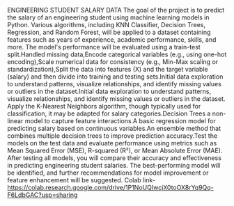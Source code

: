 ENGINEERING STUDENT SALARY DATA
The goal of the project is to predict the salary of an engineering student using machine learning models in Python. Various algorithms, including KNN Classifier, Decision Trees, Regression, and Random Forest, will be applied to a dataset containing features such as years of experience, academic performance, skills, and more. The model's performance will be evaluated using a train-test split.Handled missing data,Encode categorical variables (e.g., using one-hot encoding),Scale numerical data for consistency (e.g., Min-Max scaling or standardization),Split the data into features (X) and the target variable (salary) and then divide into training and testing sets.Initial data exploration to understand patterns, visualize relationships, and identify missing values or outliers in the dataset.Initial data exploration to understand patterns, visualize relationships, and identify missing values or outliers in the dataset.
Apply the K-Nearest Neighbors algorithm, though typically used for classification, it may be adapted for salary categories.Decision Trees a non-linear model to capture feature interactions.A basic regression model for predicting salary based on continuous variables.An ensemble method that combines multiple decision trees to improve prediction accuracy.Test the models on the test data and evaluate performance using metrics such as Mean Squared Error (MSE), R-squared (R²), or Mean Absolute Error (MAE).
After testing all models, you will compare their accuracy and effectiveness in predicting engineering student salaries. The best-performing model will be identified, and further recommendations for model improvement or feature enhancement will be suggested.
Colab link-https://colab.research.google.com/drive/1P1NoUQIwcjX0toOX8rYq9Qq-F6LdbGAC?usp=sharing 


